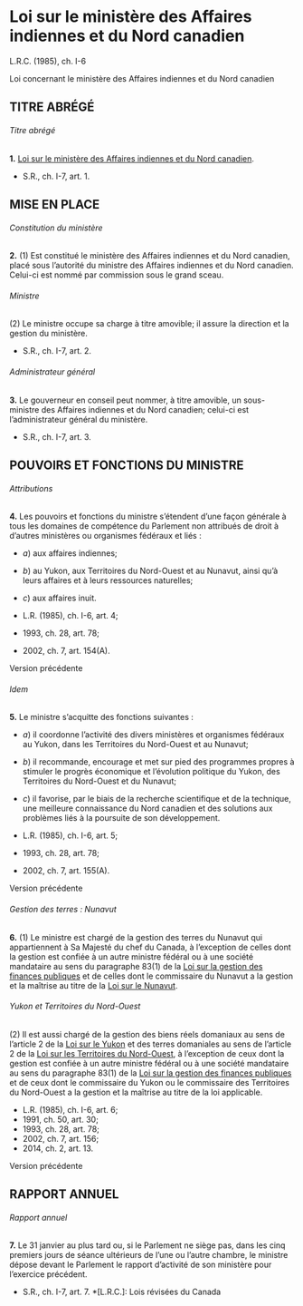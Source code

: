 # Loi sur le ministère des Affaires indiennes et du Nord canadien

L.R.C. (1985), ch. I-6

Loi concernant le ministère des Affaires indiennes et du Nord canadien

## TITRE ABRÉGÉ

###### Titre abrégé

**1.** [Loi sur le ministère des Affaires indiennes et du Nord canadien](/canada/fra/lois/I/I-6.md).

  * S.R., ch. I-7, art. 1.

## MISE EN PLACE

###### Constitution du ministère

**2.** (1) Est constitué le ministère des Affaires indiennes et du Nord canadien, placé sous l’autorité du ministre des Affaires indiennes et du Nord canadien. Celui-ci est nommé par commission sous le grand sceau.

###### Ministre

(2) Le ministre occupe sa charge à titre amovible; il assure la direction et la gestion du ministère.

  * S.R., ch. I-7, art. 2.

###### Administrateur général

**3.** Le gouverneur en conseil peut nommer, à titre amovible, un sous-ministre des Affaires indiennes et du Nord canadien; celui-ci est l’administrateur général du ministère.

  * S.R., ch. I-7, art. 3.

## POUVOIRS ET FONCTIONS DU MINISTRE

###### Attributions

**4.** Les pouvoirs et fonctions du ministre s’étendent d’une façon générale à tous les domaines de compétence du Parlement non attribués de droit à d’autres ministères ou organismes fédéraux et liés :

  * _a_) aux affaires indiennes;

  * _b_) au Yukon, aux Territoires du Nord-Ouest et au Nunavut, ainsi qu’à leurs affaires et à leurs ressources naturelles;

  * _c_) aux affaires inuit.

  * L.R. (1985), ch. I-6, art. 4;
  * 1993, ch. 28, art. 78;
  * 2002, ch. 7, art. 154(A).

Version précédente

###### Idem

**5.** Le ministre s’acquitte des fonctions suivantes :

  * _a_) il coordonne l’activité des divers ministères et organismes fédéraux au Yukon, dans les Territoires du Nord-Ouest et au Nunavut;

  * _b_) il recommande, encourage et met sur pied des programmes propres à stimuler le progrès économique et l’évolution politique du Yukon, des Territoires du Nord-Ouest et du Nunavut;

  * _c_) il favorise, par le biais de la recherche scientifique et de la technique, une meilleure connaissance du Nord canadien et des solutions aux problèmes liés à la poursuite de son développement.

  * L.R. (1985), ch. I-6, art. 5;
  * 1993, ch. 28, art. 78;
  * 2002, ch. 7, art. 155(A).

Version précédente

###### Gestion des terres : Nunavut

**6.** (1) Le ministre est chargé de la gestion des terres du Nunavut qui appartiennent à Sa Majesté du chef du Canada, à l’exception de celles dont la gestion est confiée à un autre ministre fédéral ou à une société mandataire au sens du paragraphe 83(1) de la [Loi sur la gestion des finances publiques](/canada/fra/lois/F/F-11.md) et de celles dont le commissaire du Nunavut a la gestion et la maîtrise au titre de la [Loi sur le Nunavut](/canada/fra/lois/N/N-28.6.md).

###### Yukon et Territoires du Nord-Ouest

(2) Il est aussi chargé de la gestion des biens réels domaniaux au sens de l’article 2 de la [Loi sur le Yukon](/canada/fra/lois/Y/Y-2.01.md) et des terres domaniales au sens de l’article 2 de la [Loi sur les Territoires du Nord-Ouest](/canada/fra/lois/N/N-27.05.md), à l’exception de ceux dont la gestion est confiée à un autre ministre fédéral ou à une société mandataire au sens du paragraphe 83(1) de la [Loi sur la gestion des finances publiques](/canada/fra/lois/F/F-11.md) et de ceux dont le commissaire du Yukon ou le commissaire des Territoires du Nord-Ouest a la gestion et la maîtrise au titre de la loi applicable.

  * L.R. (1985), ch. I-6, art. 6;
  * 1991, ch. 50, art. 30;
  * 1993, ch. 28, art. 78;
  * 2002, ch. 7, art. 156;
  * 2014, ch. 2, art. 13.

Version précédente

## RAPPORT ANNUEL

###### Rapport annuel

**7.** Le 31 janvier au plus tard ou, si le Parlement ne siège pas, dans les cinq premiers jours de séance ultérieurs de l’une ou l’autre chambre, le ministre dépose devant le Parlement le rapport d’activité de son ministère pour l’exercice précédent.

  * S.R., ch. I-7, art. 7.
  *[L.R.C.]: Lois révisées du Canada
